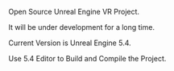 Open Source Unreal Engine VR Project.

It will be under development for a long time.

Current Version is Unreal Engine 5.4.

Use 5.4 Editor to Build and Compile the Project.
